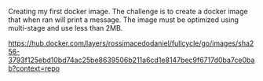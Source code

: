 Creating my first docker image. The challenge is to create a docker image that when ran will print a message. The image must be optimized using multi-stage and use less than 2MB.

https://hub.docker.com/layers/rossimacedodaniel/fullcycle/go/images/sha256-3793f125ebd10bd74ac25be8639506b211a6cd1e8147bec9f6717d0ba7ce0bab?context=repo
